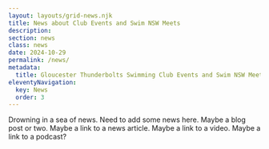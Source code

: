 ```yaml
---
layout: layouts/grid-news.njk
title: News about Club Events and Swim NSW Meets
description: 
section: news
class: news
date: 2024-10-29
permalink: /news/
metadata:
  title: Gloucester Thunderbolts Swimming Club Events and Swim NSW Meets
eleventyNavigation:
  key: News
  order: 3
---
```




Drowning in a sea of news.  Need to add some news here.  Maybe a blog post or two.  Maybe a link to a news article.  Maybe a link to a video.  Maybe a link to a podcast?




